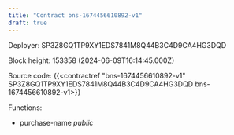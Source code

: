 ```yaml
---
title: "Contract bns-1674456610892-v1"
draft: true
---
```

Deployer: SP3Z8GQ1TP9XY1EDS7841M8Q44B3C4D9CA4HG3DQD


 



Block height: 153358 (2024-06-09T16:14:45.000Z)

Source code: {{<contractref "bns-1674456610892-v1" SP3Z8GQ1TP9XY1EDS7841M8Q44B3C4D9CA4HG3DQD bns-1674456610892-v1>}}

Functions:

* purchase-name _public_
